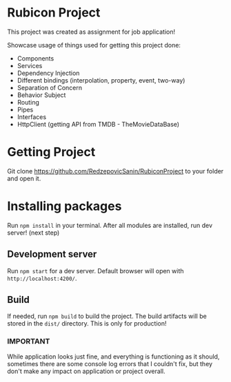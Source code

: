 # Rubicon Project

This project was created as assignment for job application!

Showcase usage of things used for getting this project done:
  - Components
  - Services
  - Dependency Injection
  - Different bindings (interpolation, property, event, two-way)
  - Separation of Concern
  - Behavior Subject
  - Routing
  - Pipes
  - Interfaces
  - HttpClient (getting API from TMDB - TheMovieDataBase)
  
# Getting Project

Git clone https://github.com/RedzepovicSanin/RubiconProject to your folder and open it.

# Installing packages

Run `npm install` in your terminal. After all modules are installed, run dev server! (next step)

## Development server

Run `npm start` for a dev server. Default browser will open with `http://localhost:4200/`.

## Build

If needed, run `npm build` to build the project. The build artifacts will be stored in the `dist/` directory.
This is only for production!

### IMPORTANT

While application looks just fine, and everything is functioning as it should, sometimes there are some console log errors that I couldn't fix, but they don't make any impact on application or project overall.

